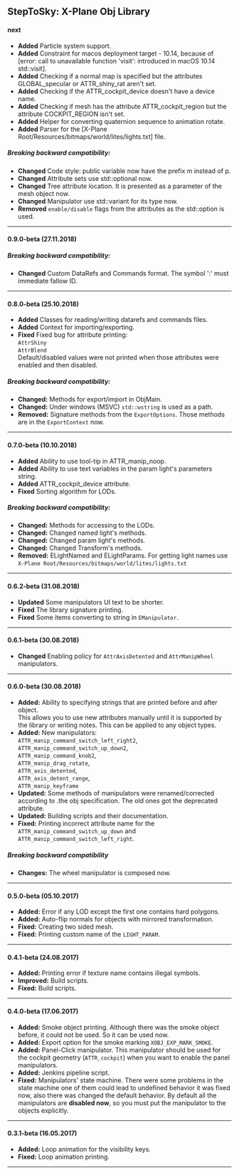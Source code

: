 StepToSky: X-Plane Obj Library
---------------------------------------------------------------------------
#### next

- **Added** Particle system support.
- **Added** Constraint for macos deployment target - 10.14, because of [error: call to unavailable function 'visit': introduced in macOS 10.14 std::visit].
- **Added** Checking if a normal map is specified but the attributes GLOBAL_specular or ATTR_shiny_rat aren't set.
- **Added** Checking if the ATTR_cockpit_device doesn't have a device name.
- **Added** Checking if mesh has the attribute ATTR_cockpit_region but the attribute COCKPIT_REGION isn't set.
- **Added** Helper for converting quaternion sequence to animation rotate.
- **Added** Parser for the [X-Plane Root/Resources/bitmaps/world/lites/lights.txt] file.

##### Breaking backward compatibility:
- **Changed** Code style: public variable now have the prefix m instead of p.
- **Changed** Attribute sets use std::optional now.
- **Changed** Tree attribute location. It is presented as a parameter of the mesh object now.
- **Changed** Manipulator use std::variant for its type now.
- **Removed** `enable/disable` flags from the attributes as the std::option is used.

---------------------------------------------------------------------------
#### 0.9.0-beta (27.11.2018)
##### Breaking backward compatibility:
- **Changed** Custom DataRefs and Commands format. The symbol ':' must immediate fallow ID.

---------------------------------------------------------------------------
#### 0.8.0-beta (25.10.2018)

- **Added** Classes for reading/writing datarefs and commands files.
- **Added** Context for importing/exporting.
- **Fixed** Fixed bug for attribute printing:  
            `AttrShiny`  
            `AttrBlend`  
            Default/disabled values were not printed when those attributes were enabled and then disabled.

##### Breaking backward compatibility:
- **Changed:** Methods for export/import in ObjMain.
- **Changed:** Under windows (MSVC) `std::wstring` is used as a path.
- **Removed:** Signature methods from the `ExportOptions`. Those methods are in the `ExportContext` now.

---------------------------------------------------------------------------
#### 0.7.0-beta (10.10.2018)

- **Added** Ability to use tool-tip in ATTR_manip_noop.
- **Added** Ability to use text variables in the param light's parameters string.
- **Added** ATTR_cockpit_device attribute.
- **Fixed** Sorting algorithm for LODs.

##### Breaking backward compatibility:
- **Changed:** Methods for accessing to the LODs.
- **Changed:** Changed named light's methods.
- **Changed:** Changed param light's methods.
- **Changed:** Changed Transform's methods.
- **Removed:** ELightNamed and ELightParams. 
               For getting light names use `X-Plane Root/Resources/bitmaps/world/lites/lights.txt`
 
---------------------------------------------------------------------------
#### 0.6.2-beta (31.08.2018)

- **Updated** Some manipulators UI text to be shorter.
- **Fixed** The library signature printing.
- **Fixed** Some items converting to string in `EManipulator`.

---------------------------------------------------------------------------
#### 0.6.1-beta (30.08.2018)

- **Changed** Enabling policy for `AttrAxisDetented` and `AttrManipWheel` manipulators.  

---------------------------------------------------------------------------
#### 0.6.0-beta (30.08.2018)

- **Added:** Ability to specifying strings that are printed before and after object.  
             This allows you to use new attributes manually until
             it is supported by the library or writing notes.
             This can be applied to any object types.
- **Added:** New manipulators:  
             `ATTR_manip_command_switch_left_right2`,  
             `ATTR_manip_command_switch_up_down2`,  
             `ATTR_manip_command_knob2`,  
             `ATTR_manip_drag_rotate`,  
             `ATTR_axis_detented`,  
             `ATTR_axis_detent_range`,  
             `ATTR_manip_keyframe`
- **Updated:** Some methods of manipulators were renamed/corrected according to .the obj specification. The old ones got the deprecated attribute.
- **Updated:** Building scripts and their documentation.
- **Fixed:** Printing incorrect attribute name for the
             `ATTR_manip_command_switch_up_down` and `ATTR_manip_command_switch_left_right`.
##### Breaking backward compatibility
- **Changes:** The wheel manipulator is composed now.  

---------------------------------------------------------------------------
#### 0.5.0-beta (05.10.2017)

- **Added:** Error if any LOD except the first one contains hard polygons.
- **Added:** Auto-flip normals for objects with mirrored transformation.
- **Fixed:** Creating two sided mesh.
- **Fixed:** Printing custom name of the `LIGHT_PARAM`.

---------------------------------------------------------------------------
#### 0.4.1-beta (24.08.2017)

- **Added:** Printing error if texture name contains illegal symbols.
- **Improved:** Build scripts.
- **Fixed:** Build scripts.

---------------------------------------------------------------------------
#### 0.4.0-beta (17.06.2017)

- **Added:** Smoke object printing. Although there was the smoke object before, 
             it could not be used. So it can be used now.
- **Added:** Export option for the smoke marking `XOBJ_EXP_MARK_SMOKE`.
- **Added:** Panel-Click manipulator. This manipulator should be used for 
             the cockpit geometry (`ATTR_cockpit`) when 
             you want to enable the panel manipulators.
- **Added:** Jenkins pipeline script.
- **Fixed:** Manipulators' state machine. There were some problems in the state machine 
             one of them could lead to undefined behavior it was fixed now, also 
             there was changed the default behavior. 
             By default all the manipulators are **disabled now**, 
             so you must put the manipulator to the objects explicitly.

---------------------------------------------------------------------------
#### 0.3.1-beta (16.05.2017)

- **Added:** Loop animation for the visibility keys.
- **Fixed:** Loop animation printing.

---------------------------------------------------------------------------